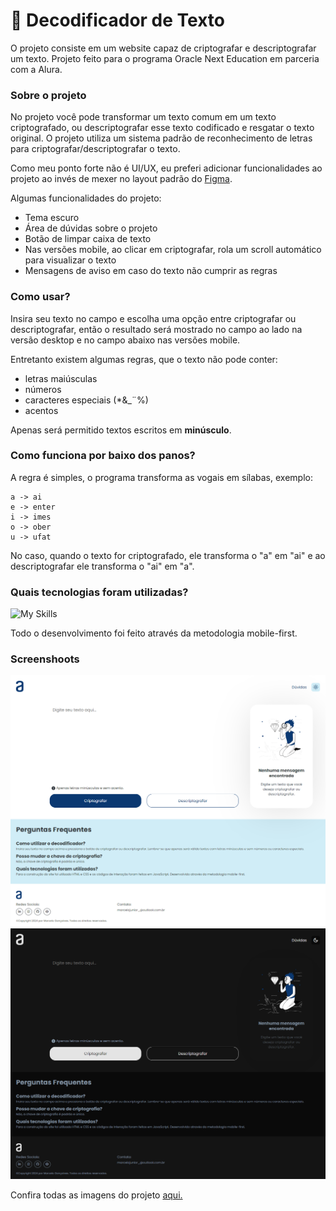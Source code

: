# 🔐 Decodificador de Texto
O projeto consiste em um website capaz de criptografar e descriptografar um texto. Projeto feito para o programa Oracle Next Education em parceria com a Alura.

### Sobre o projeto
No projeto você pode transformar um texto comum em um texto criptografado, ou descriptografar esse texto codificado e resgatar o texto original. O projeto utiliza um sistema padrão de reconhecimento de letras para criptografar/descriptografar o texto.

Como meu ponto forte não é UI/UX, eu preferi adicionar funcionalidades ao projeto ao invés de mexer no layout padrão do [Figma](https://www.figma.com/file/tvFEYhVfZTjdJ5P24RGV21/Alura-Challenge---Desafio-1---L%C3%B3gica?node-id=16%3A802).

Algumas funcionalidades do projeto:
- Tema escuro
- Área de dúvidas sobre o projeto
- Botão de limpar caixa de texto
- Nas versões mobile, ao clicar em criptografar, rola um scroll automático para visualizar o texto
- Mensagens de aviso em caso do texto não cumprir as regras

### Como usar?
Insira seu texto no campo e escolha uma opção entre criptografar ou descriptografar, então o resultado será mostrado no campo ao lado na versão desktop e no campo abaixo nas versões mobile.

Entretanto existem algumas regras, que o texto não pode conter:
- letras maiúsculas
- números
- caracteres especiais (*&_¨%)
- acentos
  
Apenas será permitido textos escritos em **minúsculo**.

### Como funciona por baixo dos panos?
A regra é simples, o programa transforma as vogais em sílabas, exemplo:
```
a -> ai
e -> enter
i -> imes
o -> ober
u -> ufat
```

No caso, quando o texto for criptografado, ele transforma o "a" em "ai" e ao descriptografar ele transforma o "ai" em "a".

### Quais tecnologias foram utilizadas?
![My Skills](https://skillicons.dev/icons?i=js,html,css)

Todo o desenvolvimento foi feito através da metodologia mobile-first.
### Screenshoots

<img src="./public/screenshoots/desktop/desktop_lm.png">
<img src="./public/screenshoots/desktop/desktop_dm.png">

Confira todas as imagens do projeto <a href="./public/screenshoots/">aqui.</a>
